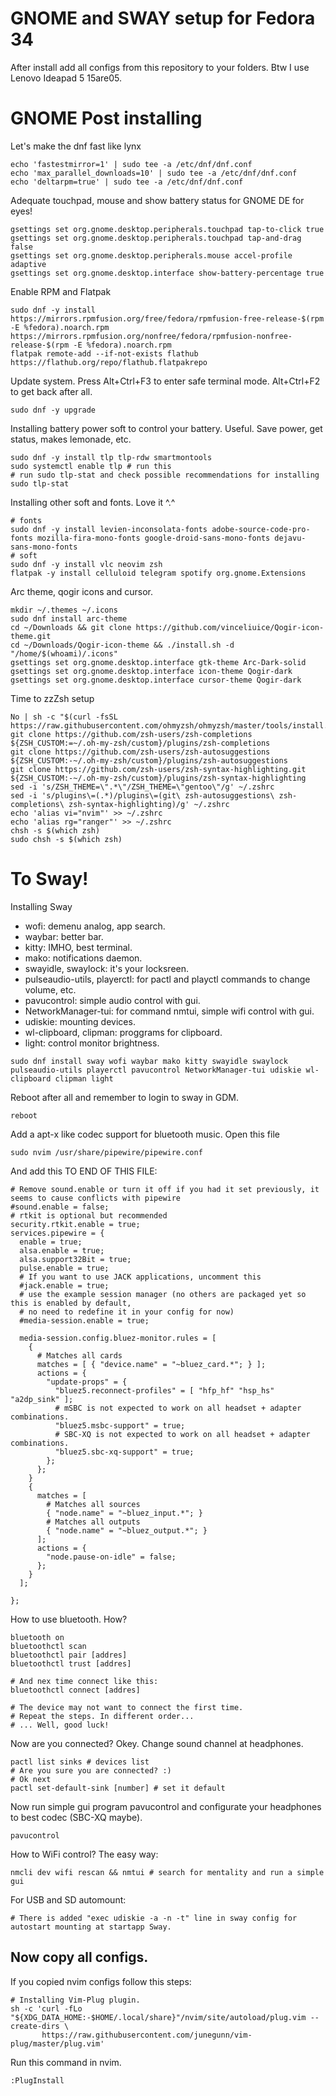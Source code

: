 # GNOME and SWAY setup for Fedora 34

After install add all configs from this repository to your folders. Btw I use Lenovo Ideapad 5 15are05.

# GNOME Post installing
Let's make the dnf fast like lynx
~~~
echo 'fastestmirror=1' | sudo tee -a /etc/dnf/dnf.conf
echo 'max_parallel_downloads=10' | sudo tee -a /etc/dnf/dnf.conf
echo 'deltarpm=true' | sudo tee -a /etc/dnf/dnf.conf
~~~
Adequate touchpad, mouse and show battery status for GNOME DE for eyes!
~~~
gsettings set org.gnome.desktop.peripherals.touchpad tap-to-click true
gsettings set org.gnome.desktop.peripherals.touchpad tap-and-drag false
gsettings set org.gnome.desktop.peripherals.mouse accel-profile adaptive
gsettings set org.gnome.desktop.interface show-battery-percentage true
~~~
Enable RPM and Flatpak
~~~
sudo dnf -y install https://mirrors.rpmfusion.org/free/fedora/rpmfusion-free-release-$(rpm -E %fedora).noarch.rpm https://mirrors.rpmfusion.org/nonfree/fedora/rpmfusion-nonfree-release-$(rpm -E %fedora).noarch.rpm
flatpak remote-add --if-not-exists flathub https://flathub.org/repo/flathub.flatpakrepo
~~~
Update system. Press Alt+Ctrl+F3 to enter safe terminal mode. Alt+Ctrl+F2 to get back after all. 
~~~
sudo dnf -y upgrade
~~~
Installing battery power soft to control your battery. Useful. Save power, get status, makes lemonade, etc.
~~~
sudo dnf -y install tlp tlp-rdw smartmontools
sudo systemctl enable tlp # run this
# run sudo tlp-stat and check possible recommendations for installing
sudo tlp-stat
~~~
Installing other soft and fonts. Love it ^.^
~~~
# fonts
sudo dnf -y install levien-inconsolata-fonts adobe-source-code-pro-fonts mozilla-fira-mono-fonts google-droid-sans-mono-fonts dejavu-sans-mono-fonts
# soft
sudo dnf -y install vlc neovim zsh
flatpak -y install celluloid telegram spotify org.gnome.Extensions
~~~
Arc theme, qogir icons and cursor.
~~~
mkdir ~/.themes ~/.icons
sudo dnf install arc-theme
cd ~/Downloads && git clone https://github.com/vinceliuice/Qogir-icon-theme.git
cd ~/Downloads/Qogir-icon-theme && ./install.sh -d "/home/$(whoami)/.icons"
gsettings set org.gnome.desktop.interface gtk-theme Arc-Dark-solid
gsettings set org.gnome.desktop.interface icon-theme Qogir-dark
gsettings set org.gnome.desktop.interface cursor-theme Qogir-dark
~~~
Time to zzZsh setup
~~~
No | sh -c "$(curl -fsSL https://raw.githubusercontent.com/ohmyzsh/ohmyzsh/master/tools/install.sh)"
git clone https://github.com/zsh-users/zsh-completions ${ZSH_CUSTOM:=~/.oh-my-zsh/custom}/plugins/zsh-completions
git clone https://github.com/zsh-users/zsh-autosuggestions ${ZSH_CUSTOM:-~/.oh-my-zsh/custom}/plugins/zsh-autosuggestions
git clone https://github.com/zsh-users/zsh-syntax-highlighting.git ${ZSH_CUSTOM:-~/.oh-my-zsh/custom}/plugins/zsh-syntax-highlighting
sed -i 's/ZSH_THEME=\".*\"/ZSH_THEME=\"gentoo\"/g' ~/.zshrc
sed -i 's/plugins\=(.*)/plugins\=(git\ zsh-autosuggestions\ zsh-completions\ zsh-syntax-highlighting)/g' ~/.zshrc
echo 'alias vi="nvim"' >> ~/.zshrc
echo 'alias rg="ranger"' >> ~/.zshrc
chsh -s $(which zsh)
sudo chsh -s $(which zsh)
~~~
# To Sway!
Installing Sway

- wofi: demenu analog, app search.
- waybar: better bar.
- kitty: IMHO, best terminal.
- mako: notifications daemon.
- swayidle, swaylock: it's your locksreen. 
- pulseaudio-utils, playerctl: for pactl and playctl commands to change volume, etc.
- pavucontrol: simple audio control with gui.
- NetworkManager-tui: for command nmtui, simple wifi control with gui.
- udiskie: mounting devices.
- wl-clipboard, clipman: proggrams for clipboard.
- light: control monitor brightness.
~~~
sudo dnf install sway wofi waybar mako kitty swayidle swaylock pulseaudio-utils playerctl pavucontrol NetworkManager-tui udiskie wl-clipboard clipman light
~~~
Reboot after all and remember to login to sway in GDM.
~~~
reboot
~~~
Add a apt-x like codec support for bluetooth music. Open this file
```
sudo nvim /usr/share/pipewire/pipewire.conf
```
And add this TO END OF THIS FILE:
~~~
# Remove sound.enable or turn it off if you had it set previously, it seems to cause conflicts with pipewire
#sound.enable = false;
# rtkit is optional but recommended
security.rtkit.enable = true;
services.pipewire = {
  enable = true;
  alsa.enable = true;
  alsa.support32Bit = true;
  pulse.enable = true;
  # If you want to use JACK applications, uncomment this
  #jack.enable = true;
  # use the example session manager (no others are packaged yet so this is enabled by default,
  # no need to redefine it in your config for now)
  #media-session.enable = true;
  
  media-session.config.bluez-monitor.rules = [
    {
      # Matches all cards
      matches = [ { "device.name" = "~bluez_card.*"; } ];
      actions = {
        "update-props" = {
          "bluez5.reconnect-profiles" = [ "hfp_hf" "hsp_hs" "a2dp_sink" ];
          # mSBC is not expected to work on all headset + adapter combinations.
          "bluez5.msbc-support" = true;
          # SBC-XQ is not expected to work on all headset + adapter combinations.
          "bluez5.sbc-xq-support" = true;
        };
      };
    }
    {
      matches = [
        # Matches all sources
        { "node.name" = "~bluez_input.*"; }
        # Matches all outputs
        { "node.name" = "~bluez_output.*"; }
      ];
      actions = {
        "node.pause-on-idle" = false;
      };
    }
  ];
  
};
~~~
How to use bluetooth. How?
~~~
bluetooth on
bluetoothctl scan
bluetoothctl pair [addres]
bluetoothctl trust [addres]

# And nex time connect like this:
bluetoothctl connect [addres]

# The device may not want to connect the first time. 
# Repeat the steps. In different order... 
# ... Well, good luck!
~~~
Now are you connected? Okey. Change sound channel at headphones.
~~~
pactl list sinks # devices list
# Are you sure you are connected? :)
# Ok next
pactl set-default-sink [number] # set it default
~~~
Now run simple gui program pavucontrol and configurate your headphones to best codec (SBC-XQ maybe).
~~~
pavucontrol
~~~
How to WiFi control? The easy way:
~~~
nmcli dev wifi rescan && nmtui # search for mentality and run a simple gui
~~~
For USB and SD automount:
~~~
# There is added "exec udiskie -a -n -t" line in sway config for autostart mounting at startapp Sway.   
~~~

## Now copy all configs. 

If you copied nvim configs follow this steps:
~~~
# Installing Vim-Plug plugin.
sh -c 'curl -fLo "${XDG_DATA_HOME:-$HOME/.local/share}"/nvim/site/autoload/plug.vim --create-dirs \
       https://raw.githubusercontent.com/junegunn/vim-plug/master/plug.vim'
~~~
Run this command in nvim.
~~~
:PlugInstall
~~~
